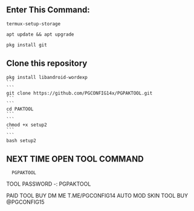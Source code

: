 ## Enter This Command:
```
termux-setup-storage
```
```
apt update && apt upgrade
```
```
pkg install git
```

## Clone this repository
``````
pkg install libandroid-wordexp
```
```
git clone https://github.com/PGCONFIG14x/PGPAKTOOL.git
```
```
cd PAKTOOL
```
```
chmod +x setup2
```
```
bash setup2
``````
## NEXT TIME OPEN TOOL COMMAND
```
  PGPAKTOOL
```
TOOL PASSWORD -: PGPAKTOOL

PAID TOOL BUY DM ME T.ME/PGCONFIG14
AUTO MOD SKIN TOOL BUY @PGCONFIG15
